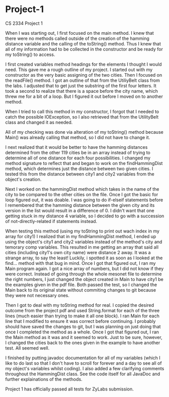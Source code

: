 # Project-1
CS 2334 Project 1

When I was starting out, I first focused on the main method. I knew that there were no methods called outside of the creation of the hamming distance variable and the calling of the toString() method. Thus I knew that all of my information had to be collected in the constructor and be ready for my toString() to access.

I first created variables method headings for the elements I thought I would need. This gave me a rough outline of my project. I started out with my constructor as the very basic assigning of the two cities. Then I focused on the readFile() method. I got an outline of that from the UtiliyBelt class from the labs. I adjusted that to get just the substring of the first four letters. It took a second to realize that there is a space before the city name, which threw me for a bit of a loop. But I figured it out before I moved on to another method.

When I tried to call this method in my constructor, I forgot that I needed to catch the possible IOException, so I also retrieved that from the UtilityBelt class and changed it as needed.

All of my checking was done via alteration of my toString() method because Main() was already calling that method, so I did not have to change it. 

I next realized that it would be better to have the hamming distances determined from the other 119 cities be in an array instead of trying to determine all of one distance for each four possibilities. I changed my method signature to reflect that and began to work on the findHammingDist method, which determines just the distance between two given cities. I tested this from the distance between city1 and city2 variables from the object's creation.

Next I worked on the hammingDist method which takes in the name of the city to be compared to the other cities on the file. Once I got the basic for loop figured out, it was doable. I was going to do if-elseif statements before I remembered that the hamming distance between the given city and its version in the list would result in a difference of 0. I didn't want that one getting stuck in my distance 4 variable, so I decided to go with a succession of not-directly-related if statements instead.

When testing this method (using my toString to print out wach index in my array for city1) I realized that in my findHammingDist method, I ended up using the object's city1 and city2 variables instead of the method's city and temorary comp variables. This resulted in me getting an array that said all cities (including city1's own city name) were distance 2 away. It was a strange array, to say the least! Luckily, i spotted it as soon as I looked at the find... method with that bug in mind. Once I got that figured out, I ran my Main program again. I got a nice array of numbers, but I did not know if they were correct. Instead of going through the whole mesonet file to determine the right numbers, I just changed the object created in Main to have city1 be the examples given in the pdf file. Both passed the test, so I changed the Main back to its original state without commiting changes to git because they were not necessary ones.

Then I got to deal with my toString method for real. I copied the desired outcome from the project pdf and used String.format for each of the three lines (much easier than trying to make it all one block). I ran Main for each line that I modified to ensure it was correct before continuing. I probably should have saved the changes to git, but I was planning on just doing that once I completed the method as a whole. Once I got that figured out, I ran the Main method as it was and it seemed to work. Just to be sure, however, I changed the cities back to the ones given in the example to have another test. All seemed well.

I finished by putting javadoc documentation for all of my variables (which I like to do last so that I don't have to scroll for forever and a day to see all of my object's variables whilst coding). I also added a few clarifying comments throughout the HammingDist class. See the code itself for all JavaDoc and further explainations of the methods.

Project 1 has officially passed all tests for ZyLabs submission.
